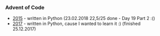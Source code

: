 ### Advent of Code

- [2015](2015) - written in Python (23.02.2018 22,5/25 done - Day 19 Part 2 :()
- [2017](2017) - written in Python, cause I wanted to learn it :) (finished 25.12.2017)
